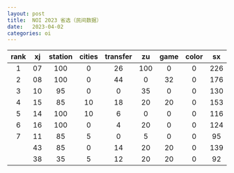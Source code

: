 ```yaml
---
layout: post
title:  NOI 2023 省选（民间数据）
date:   2023-04-02
categories: oi
---
```


|rank|xj|station|cities|transfer|zu|game|color|sx|st|standard|
|:-:|:-:|:-:|:-:|:-:|:-:|:-:|:-:|:-:|:-:|:-:|
|1  |07 |100|0  |26 |100|0  |0  |226|315|1000.00|
|2  |08 |100|0  |44 |0  |32 |0  |176|195|714.88|
|3  |10 |95 |0  |0  |35 |0  |0  |130|270|687.99|
|4  |15 |85 |10 |18 |20 |20 |0  |153|210|672.86|
|5  |14 |100|10 |6  |0  |0  |0  |116|280|663.52|
|6  |16 |100|0  |4  |20 |0  |0  |124|245|640.31|
|7  |11 |85 |5  |0  |5  |0  |0  |95 |270|595.07|
|   |43 |85 |0  |14 |20 |20 |0  |139|140|546.80|
|   |38 |35 |5  |12 |20 |20 |0  |92 |225|509.96|